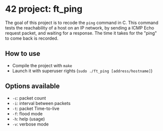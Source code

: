 # 42 project: ft_ping

The goal of this project is to recode the `ping` command in C. This command tests the reachability of a host on an IP network, by sending a ICMP Echo request packet, and waiting for a response. The time it takes for the "ping" to come back is recorded.

## How to use

* Compile the project with `make`
* Launch it with superuser rights (`sudo ./ft_ping [address/hostname]`)

## Options available

* `-c`: packet count
* `-i`: interval between packets
* `-t`: packet Time-to-live
* `-f`: flood mode
* `-h`: help (usage)
* `-v`: verbose mode
